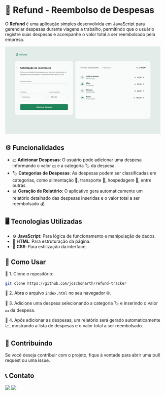 # 💸 Refund - Reembolso de Despesas 

O **Refund** é uma aplicação simples desenvolvida em JavaScript para gerenciar despesas durante viagens a trabalho, permitindo que o usuário registre suas despesas e acompanhe o valor total a ser reembolsado pela empresa.

![Refund](img/refund.png)

## ⚙️ Funcionalidades

- 💵 **Adicionar Despesas**: O usuário pode adicionar uma despesa informando o valor 💵 e a categoria 🏷️ da despesa.
- 🏷️ **Categorias de Despesas**: As despesas podem ser classificadas em categorias, como alimentação 🍔, transporte 🚗, hospedagem 🏨, entre outras.
- 📊 **Geração de Relatório**: O aplicativo gera automaticamente um relatório detalhado das despesas inseridas e o valor total a ser reembolsado 💰.

## 🖥️ Tecnologias Utilizadas

- ⚙️ **JavaScript**: Para lógica de funcionamento e manipulação de dados.
- 📝 **HTML**: Para estruturação da página.
- 🎨 **CSS**: Para estilização da interface.

## 🚀 Como Usar

📌 1. Clone o repositório:

```bash
git clone https://github.com/joschonarth/refund-tracker
```

📌 2. Abra o arquivo `index.html` no seu navegador 🌐.

📌 3. Adicione uma despesa selecionando a categoria 🏷️ e inserindo o valor 💵 da despesa.

📌 4. Após adicionar as despesas, um relatório será gerado automaticamente 📈, mostrando a lista de despesas e o valor total a ser reembolsado.

## 🤝 Contribuindo

Se você deseja contribuir com o projeto, fique à vontade para abrir uma pull request ou uma issue.

## 📞 Contato

<div>
    <a href="https://www.linkedin.com/in/joschonarth/" target="_blank"><img src="https://img.shields.io/badge/LinkedIn-0077B5?style=for-the-badge&logo=linkedin&logoColor=white" target="_blank"></a>
    <a href="mailto:joschonarth@gmail.com" target="_blank"><img src="https://img.shields.io/badge/Gmail-D14836?style=for-the-badge&logo=gmail&logoColor=white" target="_blank"></a>
</div>